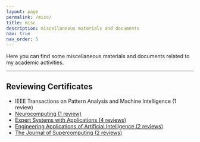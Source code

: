 ```yaml
---
layout: page
permalink: /misc/
title: misc
description: miscellaneous materials and documents
nav: true
nav_order: 5
---
```


Here you can find some miscellaneous materials and documents related to my academic activities.

---

## Reviewing Certificates

- IEEE Transactions on Pattern Analysis and Machine Intelligence (1 review)
- [Neurocomputing (1 review)](/assets/pdf/ReviewerCertificates/NEUCOM.pdf)
- [Expert Systems with Applications (4 reviews)](/assets/pdf/ReviewerCertificates/ESWA.pdf)
- [Engineering Applications of Artificial Intelligence (2 reviews)](/assets/pdf/ReviewerCertificates/EAAI.pdf)
- [The Journal of Supercomputing (2 reviews)](/assets/pdf/ReviewerCertificates/TJS.pdf)
